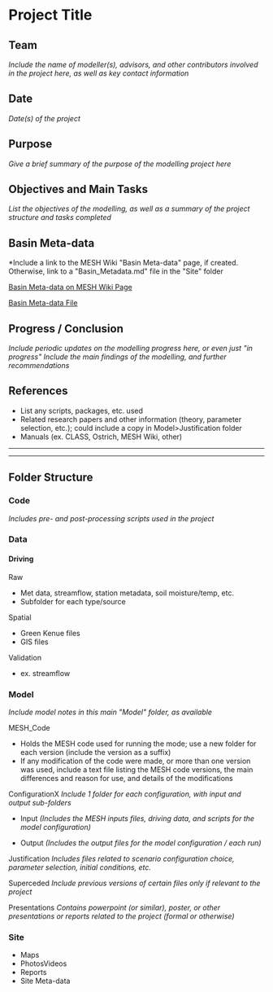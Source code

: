 

# Project Title

## Team
  *Include the name of modeller(s), advisors, and other contributors involved in the project here, as well as key contact information*

## Date
*Date(s) of the project*

## Purpose
  *Give a brief summary of the purpose of the modelling project here*

## Objectives and Main Tasks
  *List the objectives of the modelling, as well as a summary of the project structure and tasks completed*

## Basin Meta-data
*Include a link to the MESH Wiki "Basin Meta-data" page, if created. Otherwise, link to a "Basin_Metadata.md" file in the "Site" folder

[Basin Meta-data on MESH Wiki Page](https://wiki.usask.ca/display/MESH/Basin+Meta-data)

[Basin Meta-data File](https://github.com/HaleyBrauner/MESH_Repo_Template/blob/master/Site/BasinMetaData.md)

## Progress / Conclusion
*Include periodic updates on the modelling progress here, or even just "in progress"*
*Include the main findings of the modelling, and further recommendations*

## References
- List any scripts, packages, etc. used
- Related research papers and other information (theory, parameter selection, etc.); could include a copy in Model>Justification folder
- Manuals (ex. CLASS, Ostrich, MESH Wiki, other)

___
___
## Folder Structure

### Code
*Includes pre- and post-processing scripts used in the project*

### Data

#### Driving
Raw
- Met data, streamflow, station metadata, soil moisture/temp, etc.
- Subfolder for each type/source

Spatial
- Green Kenue files
- GIS files

Validation
- ex. streamflow

### Model
*Include model notes in this main "Model" folder, as available*

MESH_Code
- Holds the MESH code used for running the mode; use a new folder for each version (include the version as a suffix)
- If any modification of the code were made, or more than one version was used, include a text file listing the MESH code versions, the main differences and reason for use, and details of the modifications

ConfigurationX
*Include 1 folder for each configuration, with input and output sub-folders*

- Input *(Includes the MESH inputs files, driving data, and scripts for the model configuration)*

- Output *(Includes the output files for the model configuration / each run)*

Justification
*Includes files related to scenario configuration choice, parameter selection, initial conditions, etc.*

Superceded
*Include previous versions of certain files only if relevant to the project*

Presentations
*Contains powerpoint (or similar), poster, or other presentations or reports related to the project (formal or otherwise)*

### Site
- Maps
- PhotosVideos
- Reports
- Site Meta-data
